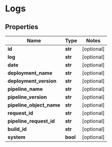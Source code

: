 # Logs

## Properties
Name | Type | Notes
------------ | ------------- | -------------
**id** | **str** | [optional] 
**log** | **str** | [optional] 
**date** | **str** | [optional] 
**deployment_name** | **str** | [optional] 
**deployment_version** | **str** | [optional] 
**pipeline_name** | **str** | [optional] 
**pipeline_version** | **str** | [optional] 
**pipeline_object_name** | **str** | [optional] 
**request_id** | **str** | [optional] 
**pipeline_request_id** | **str** | [optional] 
**build_id** | **str** | [optional] 
**system** | **bool** | [optional] 


